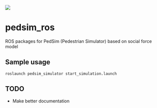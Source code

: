 ![](https://github.com/srl-freiburg/pedsim_ros/blob/master/pedsim_simulator/images/sim_shot.png)

pedsim_ros
==========

ROS packages for PedSim (Pedestrian Simulator) based on social force model


## Sample usage
```
roslaunch pedsim_simulator start_simulation.launch 
```

## TODO
* Make better documentation

